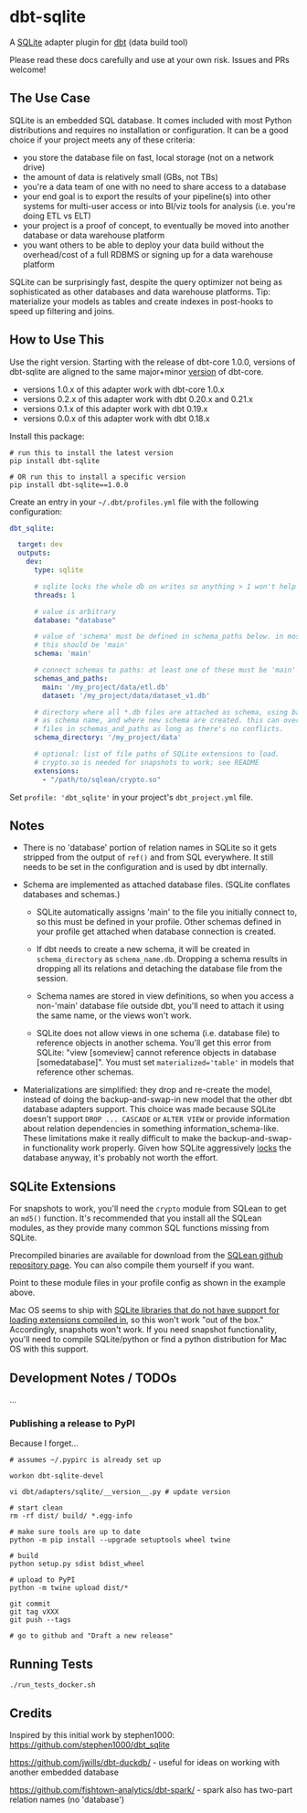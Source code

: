 
# dbt-sqlite

A [SQLite](https://sqlite.org) adapter plugin for [dbt](https://www.getdbt.com/) (data build tool)

Please read these docs carefully and use at your own risk. Issues and PRs welcome!

## The Use Case

SQLite is an embedded SQL database. It comes included with most Python
distributions and requires no installation or configuration. It can be
a good choice if your project meets any of these criteria:

- you store the database file on fast, local storage
(not on a network drive)
- the amount of data is relatively small (GBs, not TBs)
- you're a data team of one with no need to share access to a database
- your end goal is to export the results of your pipeline(s) into other
systems for multi-user access or into BI/viz tools for analysis (i.e.
you're doing ETL vs ELT)
- your project is a proof of concept, to eventually be moved into
another database or data warehouse platform
- you want others to be able to deploy your data build without the
overhead/cost of a full RDBMS or signing up for a data warehouse platform

SQLite can be surprisingly fast, despite the query optimizer not being as
sophisticated as other databases and data warehouse platforms. Tip: materialize
your models as tables and create indexes in post-hooks to speed up filtering
and joins.

## How to Use This

Use the right version. Starting with the release of dbt-core 1.0.0,
versions of dbt-sqlite are aligned to the same major+minor
[version](https://semver.org/) of dbt-core.

- versions 1.0.x of this adapter work with dbt-core 1.0.x
- versions 0.2.x of this adapter work with dbt 0.20.x and 0.21.x
- versions 0.1.x of this adapter work with dbt 0.19.x
- versions 0.0.x of this adapter work with dbt 0.18.x

Install this package:

```
# run this to install the latest version
pip install dbt-sqlite

# OR run this to install a specific version
pip install dbt-sqlite==1.0.0
```

Create an entry in your `~/.dbt/profiles.yml` file with the following configuration:

```YAML
dbt_sqlite:

  target: dev
  outputs:
    dev:
      type: sqlite

      # sqlite locks the whole db on writes so anything > 1 won't help
      threads: 1

      # value is arbitrary
      database: "database"

      # value of 'schema' must be defined in schema_paths below. in most cases,
      # this should be 'main'
      schema: 'main'

      # connect schemas to paths: at least one of these must be 'main'
      schemas_and_paths:
        main: '/my_project/data/etl.db'
        dataset: '/my_project/data/dataset_v1.db'

      # directory where all *.db files are attached as schema, using base filename
      # as schema name, and where new schema are created. this can overlap with the dirs of
      # files in schemas_and_paths as long as there's no conflicts.
      schema_directory: '/my_project/data'

      # optional: list of file paths of SQLite extensions to load.
      # crypto.so is needed for snapshots to work; see README
      extensions:
        - "/path/to/sqlean/crypto.so"

```

Set `profile: 'dbt_sqlite'` in your project's `dbt_project.yml` file.

## Notes

- There is no 'database' portion of relation names in SQLite so it gets
stripped from the output of `ref()` and from SQL everywhere. It still
needs to be set in the configuration and is used by dbt internally.

- Schema are implemented as attached database files. (SQLite conflates databases
and schemas.)

  - SQLite automatically assigns 'main' to the file you initially connect to,
  so this must be defined in your profile. Other schemas defined in your profile
  get attached when database connection is created.

  - If dbt needs to create a new schema, it will be created in `schema_directory`
  as `schema_name.db`. Dropping a schema results in dropping all its relations
  and detaching the database file from the session.

  - Schema names are stored in view definitions, so when you access a non-'main'
  database file outside dbt, you'll need to attach it using the same name, or
  the views won't work.

  - SQLite does not allow views in one schema (i.e. database file) to reference
  objects in another schema. You'll get this error from SQLite: "view [someview]
  cannot reference objects in database [somedatabase]". You must set
  `materialized='table'` in models that reference other schemas.

- Materializations are simplified: they drop and re-create the model, instead of
doing the backup-and-swap-in new model that the other dbt database adapters
support. This choice was made because SQLite doesn't support `DROP ... CASCADE`
or `ALTER VIEW` or provide information about relation dependencies in something
information_schema-like. These limitations make it really difficult to make the
backup-and-swap-in functionality work properly. Given how SQLite aggressively
[locks](https://sqlite.org/lockingv3.html) the database anyway, it's probably
not worth the effort.

## SQLite Extensions

For snapshots to work, you'll need the `crypto` module from SQLean to get an `md5()`
function. It's recommended that you install all the SQLean modules, as they provide
many common SQL functions missing from SQLite.

Precompiled binaries are available for download from the [SQLean github repository page](https://github.com/nalgeon/sqlean).
You can also compile them yourself if you want.

Point to these module files in your profile config as shown in the example above.

Mac OS seems to ship with [SQLite libraries that do not have support for loading extensions compiled in](https://docs.python.org/3/library/sqlite3.html#f1),
so this won't work "out of the box." Accordingly, snapshots won't work.
If you need snapshot functionality, you'll need to compile SQLite/python
or find a python distribution for Mac OS with this support.

## Development Notes / TODOs

...

### Publishing a release to PyPI

Because I forget...

```
# assumes ~/.pypirc is already set up

workon dbt-sqlite-devel

vi dbt/adapters/sqlite/__version__.py # update version

# start clean
rm -rf dist/ build/ *.egg-info

# make sure tools are up to date
python -m pip install --upgrade setuptools wheel twine

# build
python setup.py sdist bdist_wheel

# upload to PyPI
python -m twine upload dist/*

git commit
git tag vXXX
git push --tags

# go to github and "Draft a new release"
```

## Running Tests

```
./run_tests_docker.sh
```

## Credits

Inspired by this initial work by stephen1000: https://github.com/stephen1000/dbt_sqlite

https://github.com/jwills/dbt-duckdb/ - useful for ideas on working with
another embedded database

https://github.com/fishtown-analytics/dbt-spark/ - spark also has two-part
relation names (no 'database')
